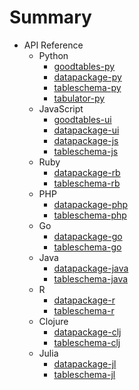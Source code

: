 # Summary

- API Reference
  - Python
    - [goodtables-py](sources/goodtables-py.md)
    - [datapackage-py](sources/datapackage-py.md)
    - [tableschema-py](sources/tableschema-py.md)
    - [tabulator-py](sources/tabulator-py.md)
  - JavaScript
    - [goodtables-ui](sources/goodtables-ui.md)
    - [datapackage-ui](sources/datapackage-ui.md)
    - [datapackage-js](sources/datapackage-js.md)
    - [tableschema-js](sources/tableschema-js.md)
  - Ruby
    - [datapackage-rb](sources/datapackage-rb.md)
    - [tableschema-rb](sources/tableschema-rb.md)
  - PHP
    - [datapackage-php](sources/datapackage-php.md)
    - [tableschema-php](sources/tableschema-php.md)
  - Go
    - [datapackage-go](sources/datapackage-go.md)
    - [tableschema-go](sources/tableschema-go.md)
  - Java
    - [datapackage-java](sources/datapackage-java.md)
    - [tableschema-java](sources/tableschema-java.md)
  - R
    - [datapackage-r](sources/datapackage-r.md)
    - [tableschema-r](sources/tableschema-r.md)
  - Clojure
    - [datapackage-clj](sources/datapackage-clj.md)
    - [tableschema-clj](sources/tableschema-clj.md)
  - Julia
    - [datapackage-jl](sources/datapackage-jl.md)
    - [tableschema-jl](sources/tableschema-jl.md)

